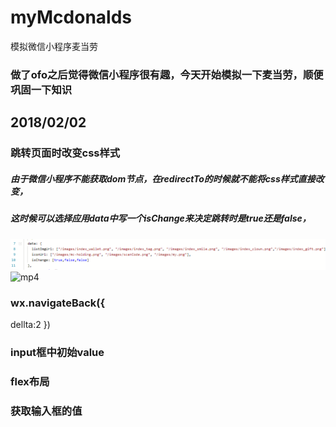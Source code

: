 # myMcdonalds
模拟微信小程序麦当劳
### 做了ofo之后觉得微信小程序很有趣，今天开始模拟一下麦当劳，顺便巩固一下知识
## 2018/02/02
### 跳转页面时改变css样式
##### 由于微信小程序不能获取dom节点，在redirectTo的时候就不能将css样式直接改变，
##### 这时候可以选择应用data中写一个isChange来决定跳转时是true还是false，
![Code](screenPics/changeCss.jpg)
![mp4](screenPics/firstDay.jpg)

### wx.navigateBack({
  dellta:2
})
### input框中初始value
### flex布局
### 获取输入框的值
